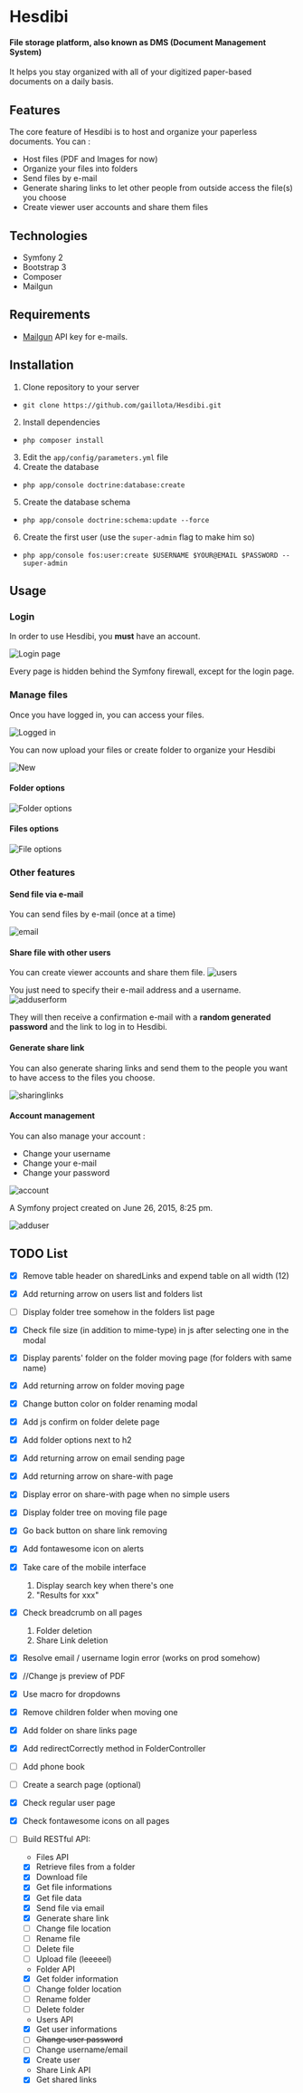# Hesdibi
#### File storage platform, also known as DMS (Document Management System)
It helps you stay organized with all of your digitized paper-based documents on a daily basis.

## Features
The core feature of Hesdibi is to host and organize your paperless documents. You can :
* Host files (PDF and Images for now)
* Organize your files into folders
* Send files by e-mail
* Generate sharing links to let other people from outside access the file(s) you choose
* Create viewer user accounts and share them files

## Technologies
* Symfony 2
* Bootstrap 3
* Composer
* Mailgun

## Requirements
* [Mailgun](https://www.mailgun.com/) API key for e-mails.

## Installation
1. Clone repository to your server
  * `git clone https://github.com/gaillota/Hesdibi.git`
2. Install dependencies
  * `php composer install`
3. Edit the `app/config/parameters.yml` file
4. Create the database
  * `php app/console doctrine:database:create`
5. Create the database schema
  * `php app/console doctrine:schema:update --force`
6. Create the first user (use the `super-admin` flag to make him so)
  * `php app/console fos:user:create $USERNAME $YOUR@EMAIL $PASSWORD --super-admin`

## Usage
### Login
In order to use Hesdibi, you __must__ have an account.

![Login page](https://cloud.githubusercontent.com/assets/6444106/13490707/4f4e16d2-e12e-11e5-9e9a-3fe472c395ff.PNG)

Every page is hidden behind the Symfony firewall, except for the login page.

### Manage files
Once you have logged in, you can access your files.

![Logged in](https://cloud.githubusercontent.com/assets/6444106/13490759/90313972-e12e-11e5-9ee8-9c98b8b0acc0.PNG)

You can now upload your files or create folder to organize your Hesdibi

![New](https://cloud.githubusercontent.com/assets/6444106/13490804/d51e390e-e12e-11e5-9317-c74818ae2dea.PNG)

#### Folder options
![Folder options](https://cloud.githubusercontent.com/assets/6444106/13491199/61294b12-e131-11e5-8c12-72658934fe49.PNG)

#### Files options
![File options](https://cloud.githubusercontent.com/assets/6444106/13491197/5ee99456-e131-11e5-91e0-3d3a31ff9fa5.PNG)

### Other features

#### Send file via e-mail
You can send files by e-mail (once at a time)

![email](https://cloud.githubusercontent.com/assets/6444106/13491528/18d3fafe-e133-11e5-93d9-4c44cf28a958.PNG)

#### Share file with other users
You can create viewer accounts and share them file.
![users](https://cloud.githubusercontent.com/assets/6444106/13491316/153b2792-e132-11e5-89d8-1ba0509b8bc3.PNG)

You just need to specify their e-mail address and a username.
![adduserform](https://cloud.githubusercontent.com/assets/6444106/13491335/2e1f035a-e132-11e5-9c62-a047d992e6b9.PNG)

They will then receive a confirmation e-mail with a __random generated password__ and the link to log in to Hesdibi.

#### Generate share link
You can also generate sharing links and send them to the people you want to have access to the files you choose.

![sharinglinks](https://cloud.githubusercontent.com/assets/6444106/13491306/0b77f514-e132-11e5-8809-106b7eee5fb7.PNG)

#### Account management
You can also manage your account :
* Change your username
* Change your e-mail
* Change your password

![account](https://cloud.githubusercontent.com/assets/6444106/13491342/3669e7f0-e132-11e5-8953-559044b7338d.PNG)

A Symfony project created on June 26, 2015, 8:25 pm.


![adduser](https://cloud.githubusercontent.com/assets/6444106/13491328/22a00a74-e132-11e5-905f-eed42a77b2d3.PNG)

TODO List
-----
- [x] Remove table header on sharedLinks and expend table on all width (12)
- [x] Add returning arrow on users list and folders list
- [ ] Display folder tree somehow in the folders list page
- [x] Check file size (in addition to mime-type) in js after selecting one in the modal
- [x] Display parents' folder on the folder moving page (for folders with same name)
- [x] Add returning arrow on folder moving page
- [x] Change button color on folder renaming modal
- [x] Add js confirm on folder delete page
- [x] Add folder options next to h2
- [x] Add returning arrow on email sending page
- [x] Add returning arrow on share-with page
- [x] Display error on share-with page when no simple users
- [x] Display folder tree on moving file page
- [x] Go back button on share link removing
- [x] Add fontawesome icon on alerts
- [x] Take care of the mobile interface
  1. Display search key when there's one
  2. "Results for xxx"
- [x] Check breadcrumb on all pages
  1. Folder deletion
  2. Share Link deletion
- [x] Resolve email / username login error (works on prod somehow)
- [x] //Change js preview of PDF
- [x] Use macro for dropdowns
- [x] Remove children folder when moving one
- [x] Add folder on share links page
- [x] Add redirectCorrectly method in FolderController
- [ ] Add phone book
- [ ] Create a search page (optional)
- [x] Check regular user page
- [x] Check fontawesome icons on all pages

- [ ] Build RESTful API:
  - Files API
  - [X] Retrieve files from a folder
  - [X] Download file
  - [X] Get file informations
  - [X] Get file data
  - [X] Send file via email
  - [X] Generate share link
  - [ ] Change file location
  - [ ] Rename file
  - [ ] Delete file
  - [ ] Upload file (leeeeel)
  - Folder API
  - [X] Get folder information
  - [ ] Change folder location
  - [ ] Rename folder
  - [ ] Delete folder
  - Users API
  - [X] Get user informations
  - [ ] ~~Change user password~~
  - [ ] Change username/email
  - [X] Create user
  - Share Link API
  - [X] Get shared links
